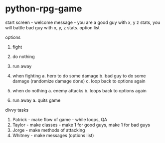 # python-rpg-game

start screen - welcome message - you are a good guy with x, y z stats, you will battle bad guy with x, y, z stats. option list

options

1. fight
2. do nothing
3. run away

4. when fighting
   a. hero to do some damage
   b. bad guy to do some damage (randomize damage done)
   c. loop back to options again

5. when do nothing
   a. enemy attacks
   b. loops back to options again

6. run away
   a. quits game

divvy tasks

1. Patrick - make flow of game - while loops, QA
2. Taylor - make classes - make 1 for good guys, make 1 for bad guys
3. Jorge - make methods of attacking
4. Whitney - make messages (options list)
